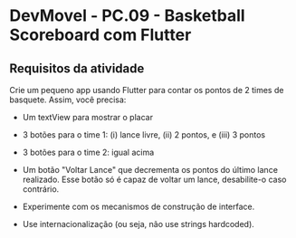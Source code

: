 # DevMovel - PC.09 - Basketball Scoreboard com Flutter

## Requisitos da atividade

Crie um pequeno app usando Flutter para contar os pontos de 2 times de basquete. Assim, você precisa:

* Um textView para mostrar o placar

* 3 botões para o time 1: (i) lance livre, (ii) 2 pontos, e (iii) 3 pontos

* 3 botões para o time 2: igual acima

* Um botão "Voltar Lance" que decrementa os pontos do último lance realizado. Esse botão só é capaz de voltar um lance, desabilite-o caso contrário. 

- Experimente com os mecanismos de construção de interface. 

- Use internacionalização (ou seja, não use strings hardcoded).

